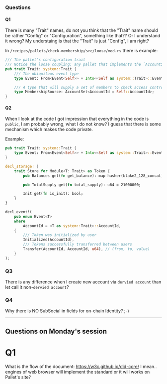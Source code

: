 ### Questions

#### Q1

There is many "Trait" names, do not you think that the "Trait" name should be rather "Config" or "Configuration", something like that?? Or I understand it wrong? My understaing is that the "Trait" is just "Config", I am right?

In `/recipes/pallets/check-membership/src/loose/mod.rs` there is example:

```rust
/// The pallet's configuration trait
/// Notice the loose coupling: any pallet that implements the `AccountSet` behavior works here.
pub trait Trait: system::Trait {
	/// The ubiquitous event type
	type Event: From<Event<Self>> + Into<<Self as system::Trait>::Event>;

	/// A type that will supply a set of members to check access control against
	type MembershipSource: AccountSet<AccountId = Self::AccountId>;
}
```

#### Q2

When I look at the code I got impression that everything in the code is `public`, I am probably wrong, what I do not know? I guess that there is some mechanism which makes the code private.

Example:

```rust
pub trait Trait: system::Trait {
	type Event: From<Event<Self>> + Into<<Self as system::Trait>::Event>;
}

decl_storage! {
	trait Store for Module<T: Trait> as Token {
		pub Balances get(fn get_balance): map hasher(blake2_128_concat) T::AccountId => u64;

		pub TotalSupply get(fn total_supply): u64 = 21000000;

		Init get(fn is_init): bool;
	}
}

decl_event!(
	pub enum Event<T>
	where
		AccountId = <T as system::Trait>::AccountId,
	{
		/// Token was initialized by user
		Initialized(AccountId),
		/// Tokens successfully transferred between users
		Transfer(AccountId, AccountId, u64), // (from, to, value)
	}
);
```

### Q3

There is any difference when I create new account via `dervied account` than let call it non-`dervied account`?

### Q4

Why there is NO SubSocial in fields for on-chain Identity? ;-)

---

## Questions on Monday's session

# Q1

What is the flow of the document: https://w3c.github.io/did-core/ I mean.. engines of web browser will implement the standard or it will works on Pallet's site?

